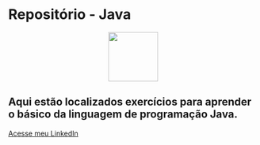 # Repositório - Java

<div align="center">
    <img width="100" src="https://images.vexels.com/media/users/3/166401/isolated/lists/b82aa7ac3f736dd78570dd3fa3fa9e24-icone-da-linguagem-de-programacao-java.png">
</div>

## Aqui estão localizados exercícios para aprender o básico da linguagem de programação Java.
[Acesse meu LinkedIn](https://www.linkedin.com/in/guilherme-cambi-magarotti-16177522b/)
